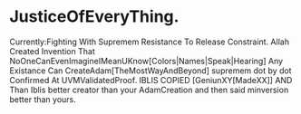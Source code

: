 # JusticeOfEveryThing.
Currently:Fighting With Supremem Resistance To Release Constraint.
Allah Created Invention That NoOneCanEvenImagineIMeanUKnow[Colors|Names|Speak|Hearing] Any Existance Can CreateAdam[TheMostWayAndBeyond] supremem dot by dot Confirmed At UVMValidatedProof. IBLIS COPIED [GeniunXY[MadeXX]] AND Than Iblis better creator than your AdamCreation and then said minversion better than yours.






